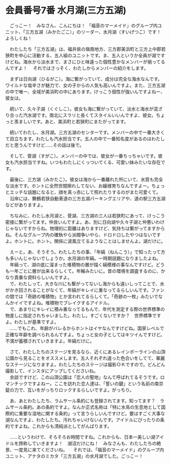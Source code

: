 # 会員番号7番 水月湖(三方五湖)

　ごっこー！　みなさん、こんにちは！
「福音のマーメイド」のグループ内ユニット、「三方五湖（みかたごこ）」のリーダー、水月湖（すいげつこ）です！　よろしくね！

　わたしたち「三方五湖」は、福井県の嶺南地方、三方郡美浜町と三方上中郡若狭町を中心に活動する、五人組のユニットです。ま、五人というか全員が湖ですけどね。海水から淡水まで、まさにひと味違った個性豊かなメンバーが揃ってるんですよ！
　それではさっそく、わたしからメンバーの紹介をします。


　まずは日向湖（ひるがこ）。海に繋がっていて、成分は完全な海水なんです。ワイルドな塩辛さが魅力で、女の子からの人気も高いんですよ。また、三方五湖の中で唯一、全域が美浜町の中にあります。けっこう個性が強いんですよねー、彼女は。

　続いて、久々子湖（くぐしこ）。彼女も海に繋がっていて、淡水と海水が混ざり合った汽水湖です。南北にスラリと長くてスタイルいいんですよ、彼女。ちょっと羨ましいです。あと、美浜町と若狭町にまたがってます。

　続いてわたし、水月湖。三方五湖のセンターです。メンバーの中で一番大きくて目立ちます。わたしも汽水担当です。五人の中で一番知名度があるのはわたしだと思うんですけど……その話は後で。

　そして、菅湖（すがこ）。メンバーの中では、彼女が一番ちっちゃいです。彼女も汽水担当ですね。いつもわたしにくっついてくる、可愛い妹みたいな存在です。

　最後に、三方湖（みかたこ）。彼女は海から一番離れた所にいて、水質も完全な淡水です。ホントに全然世間擦れしてない、お嬢様育ちなんですよー。ちょっとエッチな話題になると、顔を真っ赤にして照れたりするのがまた可愛くて。
　沿岸には、舞鶴若狭自動車道の三方五湖パーキングエリアや、道の駅三方五湖などがありますよ。

　ちなみに、わたし水月湖と、菅湖、三方湖の三人は若狭町にあって、けっこう密接に繋がってます。仲良いんですよ。あ、別に日向湖や久々子湖と仲悪いわけじゃないですからね。物理的に距離はありますけど、気持ちは繋がってますからね。そんなグループ内の確執やら派閥争いやら、ドロドロしたやつはないですよ。ホントに。ホント。関係に波風立てるようなことはしませんよ。湖だけに。


　えーと。あ、そうそう。わたしたちの事、「年縞（ねんこう）」で知ったって方も多いんじゃないでしょうか。水月湖の年縞。一時期話題になりましたよね。  
　年縞って、湖の底に溜まった堆積物の層が描く縞模様の事なんですけど。どうも一年ごとに層が出来るらしくて。年輪みたいに。昔の環境を調査するのに、かなり貴重な資料らしいんですよ。  
　で、わたしって、大きな川にも繋がってないし海からも遠いしってことで、水がかき回されることがなくて、年縞がキレイに重なってるらしいんです。ファンの間では「奇跡の堆積物」とか言われてるらしくて。「奇跡の一枚」みたいでなんかイイですよね。堆積物でブレイクするアイドル。  
　で、あまりにキレイに積み重なってるもんで、年代を測定する際の世界標準の物差しに指定されちゃいました。わたし。すごくないですか？　世界標準ですよ。わたしが基準ですよ。  
　……でもこれ、年齢がバレるからホントはイヤなんですけどね。国家レベルで正確な年齢を調べられるんですよ。ちょっと女の子としてはキツイんですけど。不満が蓄積されていきますよ。年縞だけに。

　さて、わたしたちのステージを見るなら、近くにあるレインボーラインの山頂公園から見ることをオススメします。五人それぞれ違った色合いをしてて、華麗なステージになりますよ。わたしたちのステージは撮影ＯＫですので。どんどん撮影して、インスタにアップしてくださいね。  
　余談ですけど、この山頂公園は「恋人の聖地」なんて呼ばれてるそうです。ロマンチックですよねー。ここを訪れた恋人達は、「誓いの鍵」という名前の南京錠の力で、互いをがっちりロックするらしいですよ。がっちり。

　あ、あとわたしたち、ラムサール条約にも登録されてます。知ってます？　ラムサール条約。あの条約ですよ。なんか正式名称は「特に水鳥の生息地として国際的に重要な湿地に関する条約」って言うらしいんですけど。要はすごく大事な湖なんですよ、わたしたち。汚れちゃいけないんです。アイドルにぴったりの条約ですよね。これからも清純派としてがんばります。


　……というわけで、そろそろお時間ですね。これからも、日本一美しい湖アイドルを誇称していきますよ！　湖沼だけにね！　みなさんも、わたしたちの絶景、一度見に来てくださいね。
　それでは、「福音のマーメイド」のグループ内ユニット、アナタのミカタ「三方五湖」の水月湖でした。ごっこー！